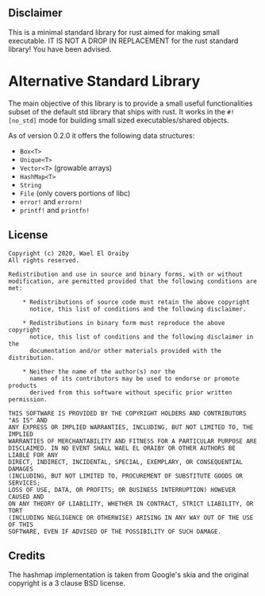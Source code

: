 ## Disclaimer
This is a minimal standard library for rust aimed for making small executable. IT IS NOT A DROP IN REPLACEMENT for the rust standard library! You have been advised.

# Alternative Standard Library
The main objective of this library is to provide a small useful functionalities subset of the default std library that ships with rust. It works in the `#![no_std]` mode for building small sized executables/shared objects.

As of version 0.2.0 it offers the following data structures:
* `Box<T>`
* `Unique<T>`
* `Vector<T>` (growable arrays)
* `HashMap<T>`
* `String`
* `File` (only covers portions of libc)
* `error!` and `errorn!`
* `printf!` and `printfn!`

## License
```
Copyright (c) 2020, Wael El Oraiby
All rights reserved.

Redistribution and use in source and binary forms, with or without
modification, are permitted provided that the following conditions are met:

    * Redistributions of source code must retain the above copyright
      notice, this list of conditions and the following disclaimer.

    * Redistributions in binary form must reproduce the above copyright
      notice, this list of conditions and the following disclaimer in the
      documentation and/or other materials provided with the distribution.

    * Neither the name of the author(s) nor the
      names of its contributors may be used to endorse or promote products
      derived from this software without specific prior written permission.

THIS SOFTWARE IS PROVIDED BY THE COPYRIGHT HOLDERS AND CONTRIBUTORS "AS IS" AND
ANY EXPRESS OR IMPLIED WARRANTIES, INCLUDING, BUT NOT LIMITED TO, THE IMPLIED
WARRANTIES OF MERCHANTABILITY AND FITNESS FOR A PARTICULAR PURPOSE ARE
DISCLAIMED. IN NO EVENT SHALL WAEL EL ORAIBY OR OTHER AUTHORS BE LIABLE FOR ANY
DIRECT, INDIRECT, INCIDENTAL, SPECIAL, EXEMPLARY, OR CONSEQUENTIAL DAMAGES
(INCLUDING, BUT NOT LIMITED TO, PROCUREMENT OF SUBSTITUTE GOODS OR SERVICES;
LOSS OF USE, DATA, OR PROFITS; OR BUSINESS INTERRUPTION) HOWEVER CAUSED AND
ON ANY THEORY OF LIABILITY, WHETHER IN CONTRACT, STRICT LIABILITY, OR TORT
(INCLUDING NEGLIGENCE OR OTHERWISE) ARISING IN ANY WAY OUT OF THE USE OF THIS
SOFTWARE, EVEN IF ADVISED OF THE POSSIBILITY OF SUCH DAMAGE.
```

## Credits
The hashmap implementation is taken from Google's skia and the original copyright is a 3 clause BSD license.